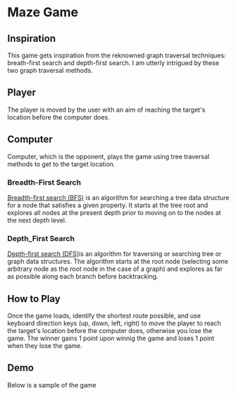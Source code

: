 # Maze Game
## Inspiration
This game gets inspiration from the reknowned graph traversal techniques: breath-first search and depth-first search. I am utterly intrigued by these two graph traversal methods.


## Player
The player is moved by the user with an aim of reaching the target's location before the computer does.

## Computer
Computer, which is the opponent, plays the game using tree traversal methods to get to the target location.

###  Breadth-First Search
[Breadth-first search (BFS)](https://en.wikipedia.org/wiki/Breadth-first_search) is an algorithm for searching a tree data structure for a node that satisfies a given property. It starts at the tree root and explores all nodes at the present depth prior to moving on to the nodes at the next depth level.

###  Depth_First Search
[Depth-first search (DFS)](https://en.wikipedia.org/wiki/Depth-first_search)is an algorithm for traversing or searching tree or graph data structures. The algorithm starts at the root node (selecting some arbitrary node as the root node in the case of a graph) and explores as far as possible along each branch before backtracking. 

## How to Play 
Once the game loads, identify the shortest route possible, and use keyboard direction keys (up, down, left, right) to move the player to reach the target's location before the computer does, otherwise you lose the game. The winner gains 1 point upon winnig the game and loses 1 point when they lose the game.

## Demo
Below is a sample of the game
